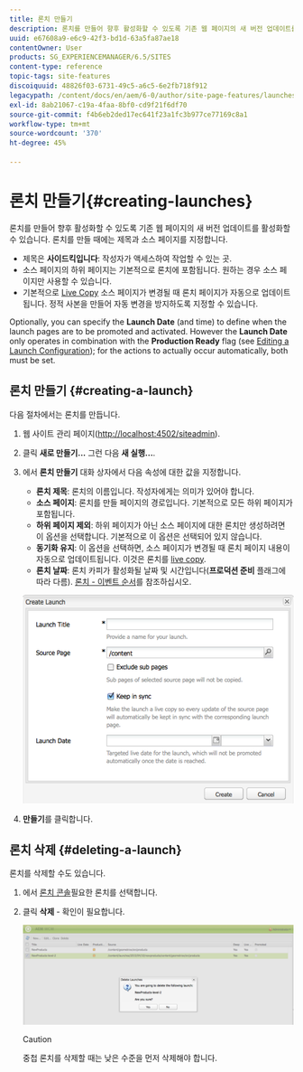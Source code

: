 ```yaml
---
title: 론치 만들기
description: 론치를 만들어 향후 활성화할 수 있도록 기존 웹 페이지의 새 버전 업데이트를 활성화할 수 있습니다. 론치를 만들 때에는 제목과 소스 페이지를 지정합니다.
uuid: e67608a9-e6c9-42f3-bd1d-63a5fa87ae18
contentOwner: User
products: SG_EXPERIENCEMANAGER/6.5/SITES
content-type: reference
topic-tags: site-features
discoiquuid: 48826f03-6731-49c5-a6c5-6e2fb718f912
legacypath: /content/docs/en/aem/6-0/author/site-page-features/launches
exl-id: 8ab21067-c19a-4faa-8bf0-cd9f21f6df70
source-git-commit: f4b6eb2ded17ec641f23a1fc3b977ce77169c8a1
workflow-type: tm+mt
source-wordcount: '370'
ht-degree: 45%

---
```


# 론치 만들기{#creating-launches}

론치를 만들어 향후 활성화할 수 있도록 기존 웹 페이지의 새 버전 업데이트를 활성화할 수 있습니다. 론치를 만들 때에는 제목과 소스 페이지를 지정합니다.

* 제목은 **사이드킥입니다**: 작성자가 액세스하여 작업할 수 있는 곳.
* 소스 페이지의 하위 페이지는 기본적으로 론치에 포함됩니다. 원하는 경우 소스 페이지만 사용할 수 있습니다.
* 기본적으로 [Live Copy](/help/sites-administering/msm.md) 소스 페이지가 변경될 때 론치 페이지가 자동으로 업데이트됩니다. 정적 사본을 만들어 자동 변경을 방지하도록 지정할 수 있습니다.

Optionally, you can specify the **Launch Date** (and time) to define when the launch pages are to be promoted and activated. However the **Launch Date** only operates in combination with the **Production Ready** flag (see [Editing a Launch Configuration](/help/sites-classic-ui-authoring/classic-launches-editing.md#editing-a-launch-configuration)); for the actions to actually occur automatically, both must be set.

## 론치 만들기 {#creating-a-launch}

다음 절차에서는 론치를 만듭니다.

1. 웹 사이트 관리 페이지([http://localhost:4502/siteadmin](http://localhost:4502/siteadmin)).
1. 클릭 **새로 만들기...** 그런 다음 **새 실행...**.
1. 에서 **론치 만들기** 대화 상자에서 다음 속성에 대한 값을 지정합니다.

   * **론치 제목**: 론치의 이름입니다. 작성자에게는 의미가 있어야 합니다.
   * **소스 페이지**: 론치를 만들 페이지의 경로입니다. 기본적으로 모든 하위 페이지가 포함됩니다.
   * **하위 페이지 제외**: 하위 페이지가 아닌 소스 페이지에 대한 론치만 생성하려면 이 옵션을 선택합니다. 기본적으로 이 옵션은 선택되어 있지 않습니다.
   * **동기화 유지**: 이 옵션을 선택하면, 소스 페이지가 변경될 때 론치 페이지 내용이 자동으로 업데이트됩니다. 이것은 론치를 [live copy](/help/sites-administering/msm.md).
   * **론치 날짜**: 론치 카피가 활성화될 날짜 및 시간입니다(**프로덕션 준비** 플래그에 따라 다름). [론치 - 이벤트 순서](/help/sites-authoring/launches.md#launches-the-order-of-events)를 참조하십시오.

   ![chlimage_1-99](assets/chlimage_1-99a.png)

1. **만들기**&#x200B;를 클릭합니다.

## 론치 삭제 {#deleting-a-launch}

론치를 삭제할 수도 있습니다.

1. 에서 [론치 콘솔](/help/sites-classic-ui-authoring/classic-launches.md)필요한 론치를 선택합니다.
1. 클릭 **삭제** - 확인이 필요합니다.

   ![chlimage_1-100](assets/chlimage_1-100a.png)

   >[!CAUTION]
   >
   >중첩 론치를 삭제할 때는 낮은 수준을 먼저 삭제해야 합니다.

